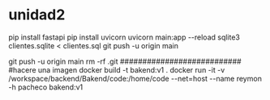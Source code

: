 # unidad2
pip install fastapi
pip install uvicorn
uvicorn main:app --reload
sqlite3 clientes.sqlite < clientes.sql
git push -u origin main

 git push -u origin main
 rm -rf .git
 ###########################
#hacere una imagen
 docker build -t bakend:v1 . 
 docker run -it -v /workspace/backend/Bakend/code:/home/code --net=host --name reymon -h pacheco  bakend:v1